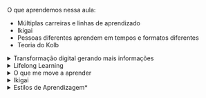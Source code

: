 O que aprendemos nessa aula:

- Múltiplas carreiras e linhas de aprendizado
- Ikigai
- Pessoas diferentes aprendem em tempos e formatos diferentes
- Teoria do Kolb

<details>
<summary>Transformação digital gerando mais informações</summary></summary>
Mais informação sendo criada e distribuída aumenta a necessidade de aprender mais e mais rápido para acompanhar as mudanças do mercado de trabalho.
</details>

<details>
<summary>Lifelong Learning</summary></summary>
Prática contínua de aprendizado ao longo da vida. É a ideia de que a aprendizagem não se limita ao período formal de educação, como a escola ou a universidade, 
  mas é um processo contínuo que ocorre durante toda a vida de uma pessoa.
</details>

<details>
<summary>O que me move a aprender</summary></summary>
Através do autoconhecimento, podemos entender melhor o que nos move, onde queremos chegar, quais são os pontos que precisam ser desenvolvidos.
</details>

<details>
<summary>Ikigai</summary>

"Ikigai" é um conceito japonês que pode ser traduzido como "a razão de ser" ou "a razão pela qual você se levanta de manhã".  
O Ikigai é representado como a interseção de quatro elementos principais:
  - **Paixão (o que você ama):** Atividades que você ama fazer e que lhe trazem alegria e satisfação.
  - **Vocação (o que o mundo precisa):** Habilidades e talentos que você possui e que podem ser úteis para os outros.
  - **Profissão (o que você pode ser pago para fazer):** Atividades pelas quais você pode ser remunerado e que ajudam a sustentar sua vida financeira.
  - **Missão (o que você é bom em):** Aquilo em que você é habilidoso e competente.

O Ikigai é encontrado na interseção desses quatro elementos, sugerindo que encontrar um propósito significativo na vida envolve equilibrar esses aspectos. 
Quando você está envolvido em algo que ama, que o mundo precisa, pelo qual pode ser pago e no qual é competente, isso pode levar a uma vida mais gratificante 
e com um senso de significado.
</details>

<details>
<summary> Estilos de Aprendizagem*</summary>

Em suma, temos quatro estilos de aprendizado:    
  - **Acomodador:** aprende com o que o outro tem a dizer.  
  - **Divergente:** aprende debatendo ideias. Utiliza da intuição e imaginação.  
  - **Convergente:** aprendem resolvendo problemas.  
  - **Assimilador:** aprendem analisando e observando.
</details>
